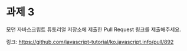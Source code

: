 # 과제 3

모던 자바스크립트 튜토리얼 저장소에 제출한 Pull Request 링크를 제출해주세요.

링크: https://github.com/javascript-tutorial/ko.javascript.info/pull/892
